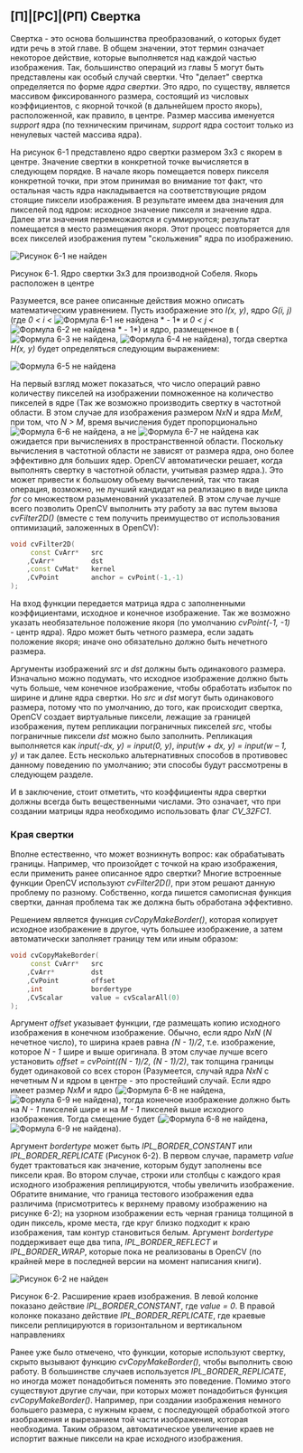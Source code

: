 ## [П]|[РС]|(РП) Свертка

Свертка - это основа большинства преобразований, о которых будет идти речь в этой главе. В общем значении, этот термин означает некоторое действие, которые выполняется над каждой частью изображения. Так, большинство операций из главы 5 могут быть представлены как особый случай свертки. Что "делает" свертка определяется по форме *ядра свертки*. Это ядро, по существу, является массивом фиксированного размера, состоящий из числовых коэффициентов, с якорной точкой (в дальнейшем просто якорь), расположенной, как правило, в центре. Размер массива именуется *support* ядра (по техническим причинам, *support* ядра состоит только из ненулевых частей массива ядра).

На рисунок 6-1 представлено ядро свертки размером 3x3 с якорем в центре. Значение свертки в конкретной точке вычисляется в следующем порядке. В начале якорь помещается поверх пикселя конкретной точки, при этом принимая во внимание тот факт, что остальная часть ядра накладывается на соответствующие рядом стоящие пиксели изображения. В результате имеем два значения для пикселей под ядром: исходное значение пикселя и значение ядра. Далее эти значения перемножаются и суммируются; результат помещается в место размещения якоря. Этот процесс повторяется для всех пикселей изображения путем "скольжения" ядра по изображению.

![Рисунок 6-1 не найден](Images/Pic_6_1.jpg)

Рисунок 6-1. Ядро свертки 3x3 для производной Собеля. Якорь расположен в центре

Разумеется, все ранее описанные действия можно описать математическим уравнением. Пусть изображение это *I(x, y)*, ядро *G(i, j)* (где *0 < i <* ![Формула 6-1 не найдена](Images/Frml_6_1.jpg) * - 1* и *0 < j <* ![Формула 6-2 не найдена](Images/Frml_6_2.jpg) * - 1*) и ядро, размещенное в (![Формула 6-3 не найдена](Images/Frml_6_3.jpg), ![Формула 6-4 не найдена](Images/Frml_6_4.jpg)), тогда свертка *H(x, y)* будет определяться следующим выражением:

![Формула 6-5 не найдена](Images/Frml_6_5.jpg)

На первый взгляд может показаться, что число операций равно количеству пикселей на изображении помноженное на количество пикселей в ядре (Так же возможно производить свертку в частотной области. В этом случае для изображения размером *NxN* и ядра *MxM*, при том, что *N > M*, время вычисления будет пропорционально ![Формула 6-6 не найдена](Images/Frml_6_6.jpg), а не ![Формула 6-7 не найдена](Images/Frml_6_7.jpg) как ожидается при вычислениях в пространственной области. Поскольку вычисления в частотной области не зависят от размера ядра, оно более эффективно для больших ядер. OpenCV автоматически решает, когда выполнять свертку в частотной области, учитывая размер ядра.). Это может привести к большому объему вычислений, так что такая операция, возможно, не лучший кандидат на реализацию в виде цикла *for* со множеством разыменований указателей. В этом случае лучше всего позволить OpenCV выполнить эту работу за вас путем вызова *cvFilter2D()* (вместе с тем получить преимущество от использования оптимизаций, заложенных в OpenCV):

```cpp
void cvFilter2D(
     const CvArr*   src
    ,CvArr*         dst
    ,const CvMat*   kernel
    ,CvPoint        anchor = cvPoint(-1,-1)
);
```

На вход функции передается матрица ядра с заполненными коэффициентами, исходное и конечное изображение. Так же возможно указать необязательное положение якоря (по умолчанию *cvPoint(-1, -1)* - центр ядра). Ядро может быть четного размера, если задать положение якоря; иначе оно обязательно должно быть нечетного размера.

Аргументы изображений *src* и *dst* должны быть одинакового размера. Изначально можно подумать, что исходное изображение должно быть чуть больше, чем конечное изображение, чтобы обработать избыток по ширине и длине ядра свертки. Но *src* и *dst* могут быть одинакового размера, потому что по умолчанию, до того, как происходит свертка, OpenCV создает виртуальные пиксели, лежащие за границей изображения, путем репликации пограничных пикселей *src*, чтобы пограничные пиксели *dst* можно было заполнить. Репликация выполняется как *input(-dx, y) = input(0, y)*, *input(w + dx, y) = input(w – 1, y)* и так далее. Есть несколько альтернативных способов в противовес данному поведению по умолчанию; эти способы будут рассмотрены в следующем разделе.

И в заключение, стоит отметить, что коэффициенты ядра свертки должны всегда быть вещественными числами. Это означает, что при создании матрицы ядра необходимо использовать флаг *CV_32FC1*. 


### Края свертки

Вполне естественно, что может возникнуть вопрос: как обрабатывать границы. Например, что произойдет с точкой на краю изображения, если применить ранее описанное ядро свертки? Многие встроенные функции OpenCV используют *cvFilter2D()*, при этом решают данную проблему по разному. Собственно, когда пишется самописная функция свертки, данная проблема так же должна быть обработана эффективно. 

Решением является функция *cvCopyMakeBorder()*, которая копирует исходное изображение в другое, чуть большее изображение, а затем автоматически заполняет границу тем или иным образом: 

```cpp
void cvCopyMakeBorder(
     const CvArr*   src
    ,CvArr*         dst
    ,CvPoint        offset
    ,int            bordertype
    ,CvScalar       value = cvScalarAll(0)
);
```

Аргумент *offset* указывает функции, где размещать копию исходного изображения в конечном изображение. Обычно, если ядро *NxN* (*N* нечетное число), то ширина краев равна *(N - 1)/2*, т.е. изображение, которое *N - 1* шире и выше оригинала. В этом случае лучше всего установить *offset = cvPoint((N - 1)/2, (N - 1)/2)*, так толщина границы будет одинаковой со всех сторон (Разумеется, случай ядра *NxN* с нечетным *N* и ядром в центре - это простейший случай. Если ядро имеет размер *NxM* и ядро (![Формула 6-8 не найдена](Images/Frml_6_8.jpg), ![Формула 6-9 не найдена](Images/Frml_6_9.jpg)), тогда конечное изображение должно быть на *N - 1* пикселей шире и на *M - 1* пикселей выше исходного изображения. Тогда смещение будет (![Формула 6-8 не найдена](Images/Frml_6_8.jpg), ![Формула 6-9 не найдена](Images/Frml_6_9.jpg)).

Аргумент *bordertype* может быть *IPL_BORDER_CONSTANT* или *IPL_BORDER_REPLICATE* (Рисунок 6-2). В первом случае, параметр *value* будет трактоваться как значение, которым будут заполнены все пиксели края. Во втором случае, строки или столбцы с каждого края исходного изображения реплицируются, чтобы увеличить изображение. Обратите внимание, что граница тестового изображения едва различима (присмотритесь к верхнему правому изображению на рисунке 6-2); на узорном изображении есть черная граница толщиной в один пиксель, кроме места, где круг близко подходит к краю изображения, там контур становиться белым. Аргумент *bordertype* поддерживает еще два типа, *IPL_BORDER_REFLECT* и *IPL_BORDER_WRAP*, которые пока не реализованы в OpenCV (по крайней мере в последней версии на момент написания книги).

![Рисунок 6-2 не найден](Images/Pic_6_2.jpg)

Рисунок 6-2. Расширение краев изображения. В левой колонке показано действие *IPL_BORDER_CONSTANT*, где *value = 0*. В правой колонке показано действие *IPL_BORDER_REPLICATE*, где краевые пиксели реплицируются в горизонтальном и вертикальном направлениях

Ранее уже было отмечено, что функции, которые используют свертку, скрыто вызывают функцию *cvCopyMakeBorder()*, чтобы выполнить свою работу. В большинстве случаев используется *IPL_BORDER_REPLICATE*, но иногда может понадобиться поменять это поведение. Помимо этого существуют другие случаи, при которых может понадобиться функция *cvCopyMakeBorder()*. Например, при создании изображения немного большего размера, с нужным краем, с последующей обработкой этого изображения и вырезанием той части изображения, которая необходима. Таким образом, автоматическое увеличение краев не испортит важные пиксели на крае исходного изображения.

